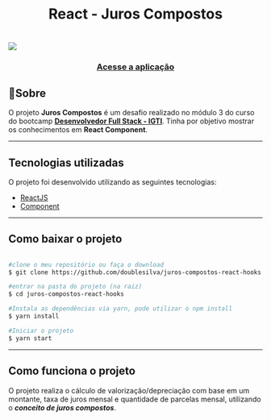 <h1 align="center">React - Juros Compostos</h1>

<h1>
  <img src="https://ik.imagekit.io/doublesilva/github-projects/juros-compostos-react_lIjEuKKSj.gif">
</h1>
<h3 align="center">
  <a href="https://juros-compostos.herokuapp.com/">Acesse a aplicação</a>
</h3>

## 📝Sobre
 O projeto **Juros Compostos** é um desafio realizado no módulo 3 do curso do bootcamp **[Desenvolvedor Full Stack - IGTI](https://www.igti.com.br/custom/bootcamp-desenvolvedor-full-stack/)**. Tinha por objetivo mostrar os conhecimentos em **React Component**.

---

 ## Tecnologias utilizadas
 
 O projeto foi desenvolvido utilizando as seguintes tecnologias:

- [ReactJS](https://reactjs.org)
- [Component](https://reactjs.org/docs/react-component.html)

---

## Como baixar o projeto

```bash

#clone o meu repositório ou faça o download
$ git clone https://github.com/doublesilva/juros-compostos-react-hooks.git

#entrar na pasta do projeto (na raiz)
$ cd juros-compostos-react-hooks

#Instala as dependências via yarn, pode utilizar o npm install
$ yarn install

#Iniciar o projeto
$ yarn start

```

---

## Como funciona o projeto

O projeto realiza o cálculo de valorização/depreciação com base em um montante, taxa de juros mensal e quantidade de parcelas mensal, utilizando o ***conceito de juros compostos***.


